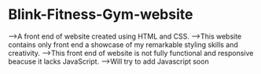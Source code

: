# Blink-Fitness-Gym-website
-->A front end of website created using HTML and CSS.
-->This website contains only front end a showcase of my remarkable styling skills and creativity.
-->This front end of website is not fully functional and responsive beacuse it lacks JavaScript.
-->Will try to add Javascript soon

